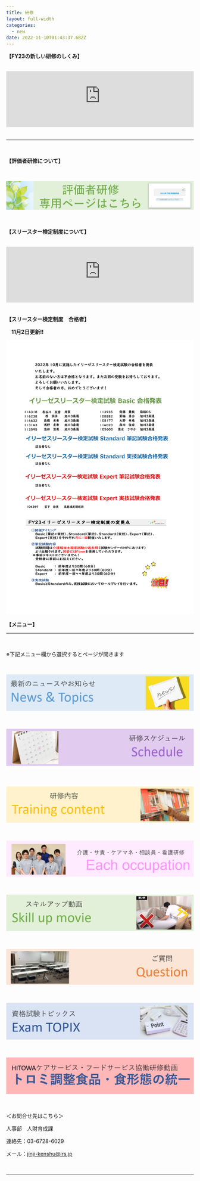 ```yaml
---
title: 研修
layout: full-width
categories:
  - new
date: 2022-11-10T01:43:37.682Z
---
```



<p class="text-lg text-blue-600 text-center"><b>【FY23の新しい研修のしくみ】</b></p>

<br>

<div class="flex items-center justify-center" > <div class ="max-w-sm"> <iframe src="https://www.youtube-nocookie.com/embed/p6h-rYSVX90?start=13"width="100%" frameborder="0" allowfullscreen="allowfullscreen"></iframe></div></div>

<br>

<hr class="border-dashed border-black " />

<br>



<p class="text-lg text-blue-600 text-center"><b>【評価者研修について】</b></p>

<br>

![](/images/image-7-.png)



<br>

<p class="text-lg text-blue-600 text-center"><b>【スリースター検定制度について】</b></p>

<br>

<div class="flex items-center justify-center" > <div class ="max-w-sm"> <iframe src="https://www.youtube-nocookie.com/embed/p6h-rYSVX90?start=13"width="100%" frameborder="0" allowfullscreen="allowfullscreen"></iframe></div></div>

<br>

<span class="text-left text-lg"><b>【スリースター検定制度　合格者】</b></span>

<span class="text-xm text-left text-red-600"><b>　11月2日更新!!</b></span>

![](/images/image-8-.png)







<p class="text-lg text-blue-600 text-center"><b>【メニュー】</b></p>

<hr class="border-dashed border-black " />

<br>

<p class="text-xs  text-right">※下記メニュー欄から選択するとページが開きます</p>

<br>

![](/images/1604279949.png)

<br>

![](/images/1604279958.png)

<br>

![](/images/1604279968.png)

<br>

![](/images/1604279977.png)

<br>

![](/images/1604279987.png)

<br>

![](/images/1607329057.png)

<br>

![](/images/1625446609.png)

<br>

![](/images/1627878274.jpg)

<br>

<span class="text-xm t﻿ext-left">＜お問合せ先はこちら＞</span>

<span class="text-xm t﻿ext-left">人事部　人財育成課</span>



<span class="text-xm t﻿ext-left">連絡先：03-6728-6029</span>

<span class="text-xm t﻿ext-left">メール：<a href="mailto:jinji-kenshu@irs.jp"><span class="text-xm text-blue-600 underline">jinji-kenshu@irs.jp</span></span>

<br>

<hr class="border-dashed border-black " />



<link href="https://cdn.jsdelivr.net/npm/tailwindcss/dist/tailwind.min.css" rel="stylesheet"> <style>